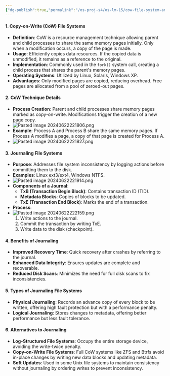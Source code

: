 ```yaml
---
{"dg-publish":true,"permalink":"/os-proj-s4/os-lm-15/cow-file-system-and-journaling/","dgPassFrontmatter":true}
---
```


#### 1. Copy-on-Write (CoW) File Systems

- **Definition**: CoW is a resource management technique allowing parent and child processes to share the same memory pages initially. Only when a modification occurs, a copy of the page is made.
- **Usage**: Efficiently copies data resources. If the copied data is unmodified, it remains as a reference to the original.
- **Implementation**: Commonly used in the `fork()` system call, creating a child process that shares the parent's memory pages.
- **Operating Systems**: Utilized by Linux, Solaris, Windows XP.
- **Advantages**: Only modified pages are copied, reducing overhead. Free pages are allocated from a pool of zeroed-out pages.

#### 2. CoW Technique Details

- **Process Creation**: Parent and child processes share memory pages marked as copy-on-write. Modifications trigger the creation of a new page copy.
- ![Pasted image 20240622221806.png](/img/user/Os%20Proj%20S4/Pasted%20image%2020240622221806.png)
- **Example**: Process A and Process B share the same memory pages. If Process A modifies a page, a copy of that page is created for Process A.
- ![Pasted image 20240622221827.png](/img/user/Os%20Proj%20S4/Pasted%20image%2020240622221827.png)

#### 3. Journaling File Systems

- **Purpose**: Addresses file system inconsistency by logging actions before committing them to the disk.
- **Examples**: Linux ext3/ext4, Windows NTFS.
- ![Pasted image 20240622221914.png](/img/user/Os%20Proj%20S4/Pasted%20image%2020240622221914.png)
- **Components of a Journal**:
    - **TxB (Transaction Begin Block)**: Contains transaction ID (TID).
    - **Metadata Blocks**: Copies of blocks to be updated.
    - **TxE (Transaction End Block)**: Marks the end of a transaction.
- **Process**:
- ![Pasted image 20240622222159.png](/img/user/Os%20Proj%20S4/Pasted%20image%2020240622222159.png)
    1. Write actions to the journal.
    2. Commit the transaction by writing TxE.
    3. Write data to the disk (checkpoint).

#### 4. Benefits of Journaling

- **Improved Recovery Time**: Quick recovery after crashes by referring to the journal.
- **Enhanced Data Integrity**: Ensures updates are complete and recoverable.
- **Reduced Disk Scans**: Minimizes the need for full disk scans to fix inconsistencies.

#### 5. Types of Journaling File Systems

- **Physical Journaling**: Records an advance copy of every block to be written, offering high fault protection but with a performance penalty.
- **Logical Journaling**: Stores changes to metadata, offering better performance but less fault tolerance.

#### 6. Alternatives to Journaling

- **Log-Structured File Systems**: Occupy the entire storage device, avoiding the write-twice penalty.
- **Copy-on-Write File Systems**: Full CoW systems like ZFS and Btrfs avoid in-place changes by writing new data blocks and updating metadata.
- **Soft Updates**: Used in some Unix file systems to maintain consistency without journaling by ordering writes to prevent inconsistency.